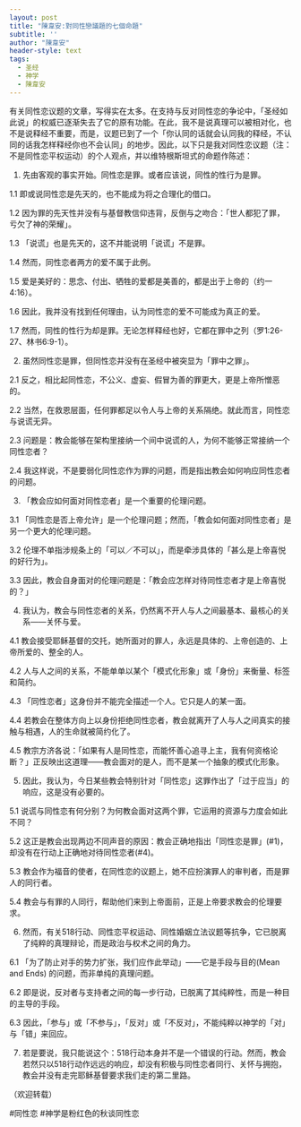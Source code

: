 ```yaml
---
layout: post
title: "陳韋安:對同性戀議題的七個命題"
subtitle: ''
author: "陳韋安"
header-style: text
tags:
  - 圣经
  - 神学
  - 陳韋安
---
```

有关同性恋议题的文章，写得实在太多。在支持与反对同性恋的争论中，「圣经如此说」的权威已逐渐失去了它的原有功能。在此，我不是说真理可以被相对化，也不是说释经不重要，而是，议题已到了一个「你认同的话就会认同我的释经，不认同的话我怎样释经你也不会认同」的地步。因此，以下只是我对同性恋议题（注：不是同性恋平权运动）的个人观点，并以维特根斯坦式的命题作陈述：

1. 先由客观的事实开始。同性恋是罪。或者应该说，同性的性行为是罪。

1.1 即或说同性恋是先天的，也不能成为将之合理化的借口。

1.2 因为罪的先天性并没有与基督教信仰违背，反倒与之吻合：「世人都犯了罪，亏欠了神的荣耀」。

1.3 「说谎」也是先天的，这不并能说明「说谎」不是罪。

1.4 然而，同性恋者两方的爱不属于此例。

1.5 爱是美好的：思念、付出、牺牲的爱都是美善的，都是出于上帝的（约一4:16）。

1.6 因此，我并没有找到任何理由，认为同性恋的爱不可能成为真正的爱。

1.7 然而，同性的性行为却是罪。无论怎样释经也好，它都在罪中之列（罗1:26-27、林书6:9-1）。

2. 虽然同性恋是罪，但同性恋并没有在圣经中被突显为「罪中之罪」。

2.1 反之，相比起同性恋，不公义、虚妄、假冒为善的罪更大，更是上帝所憎恶的。

2.2 当然，在救恩层面，任何罪都足以令人与上帝的关系隔绝。就此而言，同性恋与说谎无异。

2.3 问题是：教会能够在架构里接纳一个间中说谎的人，为何不能够正常接纳一个同性恋者？

2.4 我这样说，不是要弱化同性恋作为罪的问题，而是指出教会如何响应同性恋者的问题。

3. 「教会应如何面对同性恋者」是一个重要的伦理问题。

3.1 「同性恋是否上帝允许」是一个伦理问题；然而，「教会如何面对同性恋者」是另一个更大的伦理问题。

3.2 伦理不单指涉规条上的「可以／不可以」，而是牵涉具体的「甚么是上帝喜悦的好行为」。

3.3 因此，教会自身面对的伦理问题是：「教会应怎样对待同性恋者才是上帝喜悦的？」

4. 我认为，教会与同性恋者的关系，仍然离不开人与人之间最基本、最核心的关系——关怀与爱。

4.1 教会接受耶稣基督的交托，她所面对的罪人，永远是具体的、上帝创造的、上帝所爱的、整全的人。

4.2 人与人之间的关系，不能单单以某个「模式化形象」或「身份」来衡量、标签和简约。

4.3 「同性恋者」这身份并不能完全描述一个人。它只是人的某一面。

4.4 若教会在整体方向上以身份拒绝同性恋者，教会就离开了人与人之间真实的接触与相遇，人的生命就被简约化了。

4.5 教宗方济各说：「如果有人是同性恋，而能怀善心追寻上主，我有何资格论断？」正反映出这道理——教会面对的是人，而不是某一个抽象的模式化形象。

5. 因此，我认为，今日某些教会特别针对「同性恋」这罪作出了「过于应当」的响应，这是没有必要的。

5.1 说谎与同性恋有何分别？为何教会面对这两个罪，它运用的资源与力度会如此不同？

5.2 这正是教会出现两边不同声音的原因：教会正确地指出「同性恋是罪」(#1)，却没有在行动上正确地对待同性恋者(#4)。

5.3 教会作为福音的使者，在同性恋的议题上，她不应扮演罪人的审判者，而是罪人的同行者。

5.4 教会与有罪的人同行，帮助他们来到上帝面前，正是上帝要求教会的伦理要求。

6. 然而，有关518行动、同性恋平权运动、同性婚姻立法议题等抗争，它已脱离了纯粹的真理辩论，而是政治与权术之间的角力。

6.1 「为了防止对手的势力扩张，我们应作此举动」——它是手段与目的(Mean and Ends) 的问题，而非单纯的真理问题。

6.2 即是说，反对者与支持者之间的每一步行动，已脱离了其纯粹性，而是一种目的主导的手段。

6.3 因此，「参与」或「不参与」，「反对」或「不反对」，不能纯粹以神学的「对」与「错」来回应。

7. 若是要说，我只能说这个：518行动本身并不是一个错误的行动。然而，教会若然只以518行动作远远的响应，却没有积极与同性恋者同行、关怀与拥抱，教会并没有走完耶稣基督要求我们走的第二里路。

（欢迎转载）

#同性恋 #神学是粉红色的秋谈同性恋

